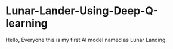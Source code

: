 # Lunar-Lander-Using-Deep-Q-learning
Hello, Everyone this is my first AI model named as Lunar Landing.
